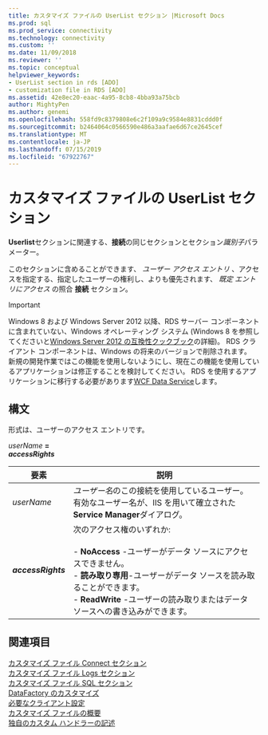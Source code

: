 ```yaml
---
title: カスタマイズ ファイルの UserList セクション |Microsoft Docs
ms.prod: sql
ms.prod_service: connectivity
ms.technology: connectivity
ms.custom: ''
ms.date: 11/09/2018
ms.reviewer: ''
ms.topic: conceptual
helpviewer_keywords:
- UserList section in rds [ADO]
- customization file in RDS [ADO]
ms.assetid: 42e8ec20-eaac-4a95-8cb8-4bba93a75bcb
author: MightyPen
ms.author: genemi
ms.openlocfilehash: 558fd9c8379808e6c2f109a9c9584e8831cddd0f
ms.sourcegitcommit: b2464064c0566590e486a3aafae6d67ce2645cef
ms.translationtype: MT
ms.contentlocale: ja-JP
ms.lasthandoff: 07/15/2019
ms.locfileid: "67922767"
---
```

# <a name="customization-file-userlist-section"></a>カスタマイズ ファイルの UserList セクション
**Userlist**セクションに関連する、**接続**の同じセクションとセクション*識別子*パラメーター。  
  
 このセクションに含めることができます、 *ユーザー アクセス エントリ* 、アクセスを指定する、指定したユーザーの権利し、よりも優先されます、 *既定* *エントリにアクセス* の照合 **接続** セクション。  
  
> [!IMPORTANT]
>  Windows 8 および Windows Server 2012 以降、RDS サーバー コンポーネントに含まれていない、Windows オペレーティング システム (Windows 8 を参照してくださいと[Windows Server 2012 の互換性クックブック](https://www.microsoft.com/download/details.aspx?id=27416)の詳細)。 RDS クライアント コンポーネントは、Windows の将来のバージョンで削除されます。 新規の開発作業ではこの機能を使用しないようにし、現在この機能を使用しているアプリケーションは修正することを検討してください。 RDS を使用するアプリケーションに移行する必要があります[WCF Data Service](https://go.microsoft.com/fwlink/?LinkId=199565)します。  
  
## <a name="syntax"></a>構文  
 形式は、ユーザーのアクセス エントリです。  
  
 _userName_ **=**    
 **_accessRights_**  
  
|要素|説明|  
|----------|-----------------|  
|*userName*|*ユーザー名*のこの接続を使用しているユーザー。 有効なユーザー名が、IIS を用いて確立された**Service Manager**ダイアログ。|  
|**_accessRights_**|次のアクセス権のいずれか:<br /><br /> -   **NoAccess** -ユーザーがデータ ソースにアクセスできません。<br />-   **読み取り専用**-ユーザーがデータ ソースを読み取ることができます。<br />-   **ReadWrite** -ユーザーの読み取りまたはデータ ソースへの書き込みができます。|  
  
## <a name="see-also"></a>関連項目  
 [カスタマイズ ファイル Connect セクション](../../../ado/guide/remote-data-service/customization-file-connect-section.md)   
 [カスタマイズ ファイル Logs セクション](../../../ado/guide/remote-data-service/customization-file-logs-section.md)   
 [カスタマイズ ファイル SQL セクション](../../../ado/guide/remote-data-service/customization-file-sql-section.md)   
 [DataFactory のカスタマイズ](../../../ado/guide/remote-data-service/datafactory-customization.md)   
 [必要なクライアント設定](../../../ado/guide/remote-data-service/required-client-settings.md)   
 [カスタマイズ ファイルの概要](../../../ado/guide/remote-data-service/understanding-the-customization-file.md)   
 [独自のカスタム ハンドラーの記述](../../../ado/guide/remote-data-service/writing-your-own-customized-handler.md)


